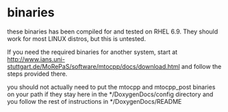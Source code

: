 # binaries

these binaries has been compiled for and tested on RHEL 6.9. They should work for most LINUX distros, but this is untested.

If you need the required binaries for another system, start at http://www.ians.uni-stuttgart.de/MoRePaS/software/mtocpp/docs/download.html and follow the steps provided there.

you should not actually need to put the mtocpp and mtocpp_post binaries on your path if they stay here in the */DoxygenDocs/config directory and you follow the rest of instructions in */DoxygenDocs/README